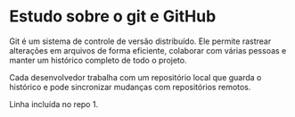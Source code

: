 # Estudo sobre o git e GitHub

Git é um sistema de controle de versão distribuído. Ele permite rastrear alterações em arquivos de forma eficiente, colaborar com várias pessoas e manter um histórico completo de todo o projeto.

Cada desenvolvedor trabalha com um repositório local que guarda o histórico e pode sincronizar mudanças com repositórios remotos.

Linha incluída no repo 1.